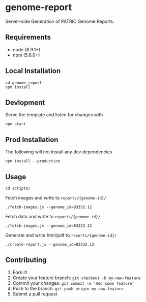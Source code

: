 # genome-report
Server-side Generation of PATRIC Genome Reports.

## Requirements

- node (8.9.1+)
- npm (5.6.0+)

## Local Installation

```
cd genome_report
npm install
```

## Devlopment

Serve the template and listen for changes with

```
npm start
```

## Prod Installation

The following will not install any dev dependencies

```
npm install --production
```

## Usage

```
cd scripts/
```

Fetch images and write to `reports/{genome-id}/`

```
./fetch-images.js --genome_id=83332.12
```

Fetch data and write to `reports/{genome-id}/`

```
./fetch-images.js --genome_id=83332.12
```

Generate and write html/pdf to `reports/{genome-id}/`

```
./create-report.js --genome_id=83332.12
```


## Contributing

1. Fork it!
2. Create your feature branch: `git checkout -b my-new-feature`
3. Commit your changes: `git commit -m 'Add some feature'`
4. Push to the branch: `git push origin my-new-feature`
5. Submit a pull request
